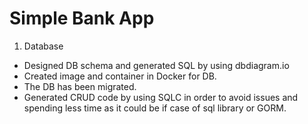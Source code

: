 
# Simple Bank App

1) Database
* Designed DB schema and generated SQL by using dbdiagram.io
* Created image and container in Docker for DB.
* The DB has been migrated.
* Generated CRUD code by using SQLC in order to avoid issues and spending less time as it could be if case of sql library or GORM.

